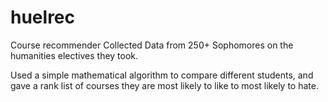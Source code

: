 # huelrec
Course recommender
Collected Data from 250+ Sophomores on the humanities electives they took.

Used a simple mathematical algorithm to compare different students, and gave a rank list of courses they are most likely to like to most likely to hate.

